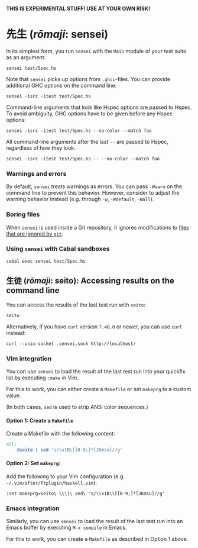__THIS IS EXPERIMENTAL STUFF! USE AT YOUR OWN RISK!__

# 先生 (*rōmaji*: sensei)

In its simplest form, you run `sensei` with the `Main` module of your test
suite as an argument:

    sensei test/Spec.hs

Note that `sensei` picks up options from `.ghci`-files.  You can provide
additional GHC options on the command line:

    sensei -isrc -itest test/Spec.hs

Command-line arguments that look like Hspec options are passed to Hspec.  To
avoid ambiguity, GHC options have to be given before any Hspec options:

    sensei -isrc -itest test/Spec.hs --no-color --match foo

All command-line arguments after the last `--` are passed to Hspec, regardless
of how they look:

    sensei -isrc -itest test/Spec.hs -- --no-color --match foo

### Warnings and errors

By default, `sensei` treats warnings as errors.  You can pass `-Wwarn` on the
command line to prevent this behavior.  However, consider to adjust the warning
behavior instead (e.g. through `-w`, `-Wdefault`, `-Wall`).

### Boring files

When `sensei` is used inside a Git repository, it ignores modifications to
[files that are ignored by `git`](https://git-scm.com/docs/gitignore).

### Using `sensei` with Cabal sandboxes

    cabal exec sensei test/Spec.hs

## 生徒 (*rōmaji*: seito): Accessing results on the command line

You can access the results of the last test run with `seito`:

    seito

Alternatively, if you have `curl` version `7.40.0` or newer, you can use `curl`
instead:

    curl --unix-socket .sensei.sock http://localhost/


### Vim integration

You can use `sensei` to load the result of the last test run into your quickfix
list by executing `:make` in Vim.

For this to work, you can either create a `Makefile` or set `makeprg` to a
custom value.

(In both cases, `sed` is used to strip ANSI color sequences.)

#### Option 1: Create a `Makefile`

Create a Makefile with the following content:

```Makefile
all:
	@seito | sed 's/\x1B\[[0-9;]*[JKmsu]//g'
```


#### Option 2: Set `makeprg`:

Add the following to your Vim configuration (e.g.
`~/.vim/after/ftplugin/haskell.vim`):

```vim
:set makeprg=seito\ \\\|\ sed\ 's/\\x1B\\[[0-9;]*[JKmsu]//g'
```

### Emacs integration

Similarly, you can use `sensei` to load the result of the last test run into an
Emacs buffer by executing `M-x compile` in Emacs.

For this to work, you can create a `Makefile` as described in Option 1 above.
